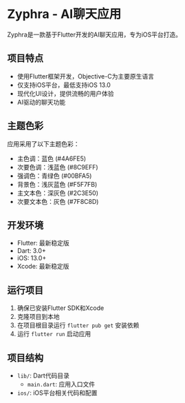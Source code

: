 # Zyphra - AI聊天应用

Zyphra是一款基于Flutter开发的AI聊天应用，专为iOS平台打造。

## 项目特点

- 使用Flutter框架开发，Objective-C为主要原生语言
- 仅支持iOS平台，最低支持iOS 13.0
- 现代化UI设计，提供流畅的用户体验
- AI驱动的聊天功能

## 主题色彩

应用采用了以下主题色彩：
- 主色调：蓝色 (#4A6FE5)
- 次要色调：浅蓝色 (#8C9EFF)
- 强调色：青绿色 (#00BFA5)
- 背景色：浅灰蓝色 (#F5F7FB)
- 主文本色：深灰色 (#2C3E50)
- 次要文本色：灰色 (#7F8C8D)

## 开发环境

- Flutter: 最新稳定版
- Dart: 3.0+
- iOS: 13.0+
- Xcode: 最新稳定版

## 运行项目

1. 确保已安装Flutter SDK和Xcode
2. 克隆项目到本地
3. 在项目根目录运行 `flutter pub get` 安装依赖
4. 运行 `flutter run` 启动应用

## 项目结构

- `lib/`: Dart代码目录
  - `main.dart`: 应用入口文件
- `ios/`: iOS平台相关代码和配置
